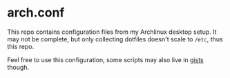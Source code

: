 # arch.conf

This repo contains configuration files from my Archlinux desktop setup. It may not be complete, but only collecting dotfiles doesn't scale to `/etc`, thus this repo.

Feel free to use this configuration, some scripts may also live in [gists](https://gist.github.com/michaelneu) though.
